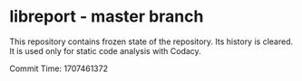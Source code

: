 # libreport - master branch

This repository contains frozen state of the repository.
Its history is cleared. It is used only for static code
analysis with Codacy.

Commit Time: 1707461372